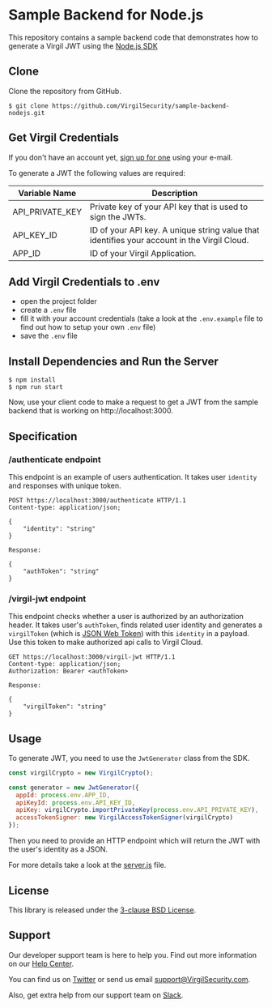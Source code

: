 # Sample Backend for Node.js

This repository contains a sample backend code that demonstrates how to generate a Virgil JWT using the [Node.js SDK](https://github.com/VirgilSecurity/virgil-sdk-javascript)

## Clone

Clone the repository from GitHub.

```
$ git clone https://github.com/VirgilSecurity/sample-backend-nodejs.git
```

## Get Virgil Credentials

If you don't have an account yet, [sign up for one](https://dashboard.virgilsecurity.com/signup) using your e-mail.

To generate a JWT the following values are required:

| Variable Name                     | Description                    |
|-----------------------------------|--------------------------------|
| API_PRIVATE_KEY                  | Private key of your API key that is used to sign the JWTs. |
| API_KEY_ID               | ID of your API key. A unique string value that identifies your account in the Virgil Cloud. |
| APP_ID                   | ID of your Virgil Application. |

## Add Virgil Credentials to .env

- open the project folder
- create a `.env` file
- fill it with your account credentials (take a look at the `.env.example` file to find out how to setup your own `.env` file)
- save the `.env` file


## Install Dependencies and Run the Server

```
$ npm install
$ npm run start
```
Now, use your client code to make a request to get a JWT from the sample backend that is working on http://localhost:3000.

## Specification

### /authenticate endpoint
This endpoint is an example of users authentication. It takes user `identity` and responses with unique token.

```http
POST https://localhost:3000/authenticate HTTP/1.1
Content-type: application/json;

{
    "identity": "string"
}

Response:

{
    "authToken": "string"
}
```

### /virgil-jwt endpoint
This endpoint checks whether a user is authorized by an authorization header. It takes user's `authToken`, finds related user identity and generates a `virgilToken` (which is [JSON Web Token](https://jwt.io/)) with this `identity` in a payload. Use this token to make authorized api calls to Virgil Cloud.

```http
GET https://localhost:3000/virgil-jwt HTTP/1.1
Content-type: application/json;
Authorization: Bearer <authToken>

Response:

{
    "virgilToken": "string"
}
```

## Usage
To generate JWT, you need to use the `JwtGenerator` class from the SDK.

```js
const virgilCrypto = new VirgilCrypto();

const generator = new JwtGenerator({
  appId: process.env.APP_ID,
  apiKeyId: process.env.API_KEY_ID,
  apiKey: virgilCrypto.importPrivateKey(process.env.API_PRIVATE_KEY),
  accessTokenSigner: new VirgilAccessTokenSigner(virgilCrypto)
});

```
Then you need to provide an HTTP endpoint which will return the JWT with the user's identity as a JSON.

For more details take a look at the [server.js](server.js) file.



## License

This library is released under the [3-clause BSD License](LICENSE.md).

## Support
Our developer support team is here to help you. Find out more information on our [Help Center](https://help.virgilsecurity.com/).

You can find us on [Twitter](https://twitter.com/VirgilSecurity) or send us email support@VirgilSecurity.com.

Also, get extra help from our support team on [Slack](https://virgilsecurity.slack.com/join/shared_invite/enQtMjg4MDE4ODM3ODA4LTc2OWQwOTQ3YjNhNTQ0ZjJiZDc2NjkzYjYxNTI0YzhmNTY2ZDliMGJjYWQ5YmZiOGU5ZWEzNmJiMWZhYWVmYTM).
